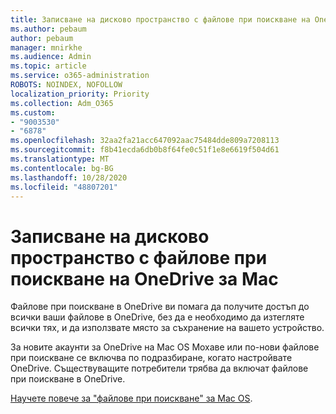 ```yaml
---
title: Записване на дисково пространство с файлове при поискване на OneDrive за Mac
ms.author: pebaum
author: pebaum
manager: mnirkhe
ms.audience: Admin
ms.topic: article
ms.service: o365-administration
ROBOTS: NOINDEX, NOFOLLOW
localization_priority: Priority
ms.collection: Adm_O365
ms.custom:
- "9003530"
- "6878"
ms.openlocfilehash: 32aa2fa21acc647092aac75484dde809a7208113
ms.sourcegitcommit: f8b41ecda6db0b8f64fe0c51f1e8e6619f504d61
ms.translationtype: MT
ms.contentlocale: bg-BG
ms.lasthandoff: 10/28/2020
ms.locfileid: "48807201"
---
```

# <a name="save-disk-space-with-onedrive-files-on-demand-for-mac"></a>Записване на дисково пространство с файлове при поискване на OneDrive за Mac

Файлове при поискване в OneDrive ви помага да получите достъп до всички ваши файлове в OneDrive, без да е необходимо да изтегляте всички тях, и да използвате място за съхранение на вашето устройство.  

За новите акаунти за OneDrive на Mac OS Мохаве или по-нови файлове при поискване се включва по подразбиране, когато настройвате OneDrive. Съществуващите потребители трябва да включат файлове при поискване в OneDrive.  

[Научете повече за "файлове при поискване" за Mac OS](https://support.microsoft.com/office/529f6d53-e572-4922-a585-e7a318c135f0).
